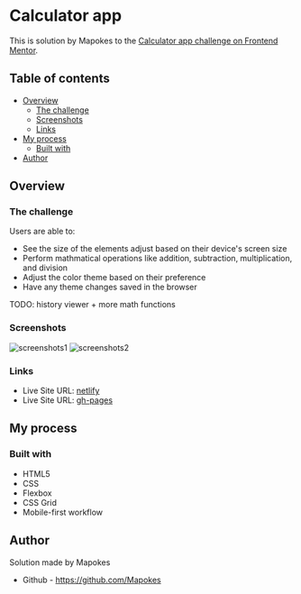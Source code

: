 # Calculator app

This is solution by Mapokes to the [Calculator app challenge on Frontend Mentor](https://www.frontendmentor.io/challenges/calculator-app-9lteq5N29).

## Table of contents

- [Overview](#overview)
  - [The challenge](#the-challenge)
  - [Screenshots](#screenshots)
  - [Links](#links)
- [My process](#my-process)
  - [Built with](#built-with)
- [Author](#author)

## Overview

### The challenge

Users are able to:

- See the size of the elements adjust based on their device's screen size
- Perform mathmatical operations like addition, subtraction, multiplication, and division
- Adjust the color theme based on their preference
- Have any theme changes saved in the browser

TODO: history viewer + more math functions

### Screenshots

![screenshots1](https://i.postimg.cc/g0WmbtsW-/1.png)
![screenshots2](https://i.postimg.cc/N0kYs8Cr/2.png)

### Links

- Live Site URL: [netlify](https://serene-fenglisu-912c33.netlify.app/)
- Live Site URL: [gh-pages](https://mapokes.github.io/Calculator-app/)

## My process

### Built with

- HTML5
- CSS
- Flexbox
- CSS Grid
- Mobile-first workflow

## Author

Solution made by Mapokes

- Github - https://github.com/Mapokes

